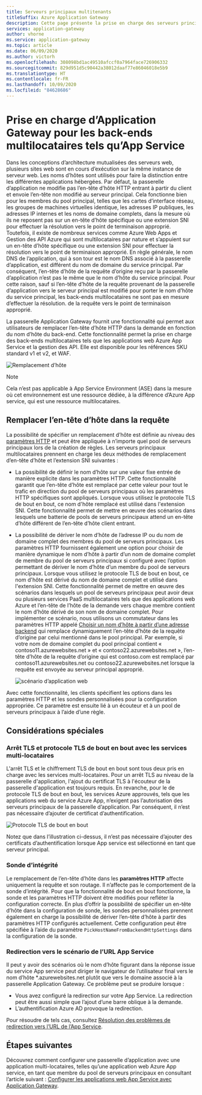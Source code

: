 ```yaml
---
title: Serveurs principaux multitenants
titleSuffix: Azure Application Gateway
description: Cette page présente la prise en charge des serveurs principaux multilocataires par Application Gateway.
services: application-gateway
author: vhorne
ms.service: application-gateway
ms.topic: article
ms.date: 06/09/2020
ms.author: victorh
ms.openlocfilehash: 308098bd1ac49510afccf0a7964face726906332
ms.sourcegitcommit: 829d951d5c90442a38012daaf77e86046018e5b9
ms.translationtype: HT
ms.contentlocale: fr-FR
ms.lasthandoff: 10/09/2020
ms.locfileid: "84628686"
---
```

# <a name="application-gateway-support-for-multi-tenant-back-ends-such-as-app-service"></a>Prise en charge d’Application Gateway pour les back-ends multilocataires tels qu’App Service

Dans les conceptions d’architecture mutualisées des serveurs web, plusieurs sites web sont en cours d’exécution sur la même instance de serveur web. Les noms d’hôtes sont utilisés pour faire la distinction entre les différentes applications hébergées. Par défaut, la passerelle d’application ne modifie pas l’en-tête d’hôte HTTP entrant à partir du client et envoie l’en-tête non modifié au serveur principal. Cela fonctionne bien pour les membres du pool principal, telles que les cartes d’interface réseau, les groupes de machines virtuelles identique, les adresses IP publiques, les adresses IP internes et les noms de domaine complets, dans la mesure où ils ne reposent pas sur un en-tête d’hôte spécifique ou une extension SNI pour effectuer la résolution vers le point de terminaison approprié. Toutefois, il existe de nombreux services comme Azure Web Apps et Gestion des API Azure qui sont multilocataires par nature et s’appuient sur un en-tête d’hôte spécifique ou une extension SNI pour effectuer la résolution vers le point de terminaison approprié. En règle générale, le nom DNS de l’application, qui à son tour est le nom DNS associé à la passerelle d’application, est différent du nom de domaine du service principal. Par conséquent, l’en-tête d’hôte de la requête d’origine reçu par la passerelle d’application n’est pas le même que le nom d’hôte du service principal. Pour cette raison, sauf si l’en-tête d’hôte de la requête provenant de la passerelle d’application vers le serveur principal est modifié pour porter le nom d’hôte du service principal, les back-ends multilocataires ne sont pas en mesure d’effectuer la résolution. de la requête vers le point de terminaison approprié. 

La passerelle Application Gateway fournit une fonctionnalité qui permet aux utilisateurs de remplacer l’en-tête d’hôte HTTP dans la demande en fonction du nom d’hôte du back-end. Cette fonctionnalité permet la prise en charge des back-ends multilocataires tels que les applications web Azure App Service et la gestion des API. Elle est disponible pour les références SKU standard v1 et v2, et WAF. 

![Remplacement d’hôte](./media/application-gateway-web-app-overview/host-override.png)

> [!NOTE]
> Cela n’est pas applicable à App Service Environment (ASE) dans la mesure où cet environnement est une ressource dédiée, à la différence d’Azure App service, qui est une ressource multilocataires.

## <a name="override-host-header-in-the-request"></a>Remplacer l’en-tête d’hôte dans la requête

La possibilité de spécifier un remplacement d’hôte est définie au niveau des [paramètres HTTP](https://docs.microsoft.com/azure/application-gateway/configuration-overview#http-settings) et peut être appliquée à n’importe quel pool de serveurs principaux lors de la création de règles. Les serveurs principaux multilocataires prennent en charge les deux méthodes de remplacement d’en-tête d’hôte et l’extension SNI suivantes :

- La possibilité de définir le nom d’hôte sur une valeur fixe entrée de manière explicite dans les paramètres HTTP. Cette fonctionnalité garantit que l’en-tête d’hôte est remplacé par cette valeur pour tout le trafic en direction du pool de serveurs principaux où les paramètres HTTP spécifiques sont appliqués. Lorsque vous utilisez le protocole TLS de bout en bout, ce nom d'hôte remplacé est utilisé dans l'extension SNI. Cette fonctionnalité permet de mettre en œuvre des scénarios dans lesquels une batterie de pools de serveurs principaux attend un en-tête d’hôte différent de l’en-tête d’hôte client entrant.

- La possibilité de dériver le nom d’hôte de l’adresse IP ou du nom de domaine complet des membres du pool de serveurs principaux. Les paramètres HTTP fournissent également une option pour choisir de manière dynamique le nom d’hôte à partir d’un nom de domaine complet de membre du pool de serveurs principaux si configuré avec l’option permettant de dériver le nom d’hôte d’un membre du pool de serveurs principaux. Lorsque vous utilisez le protocole TLS de bout en bout, ce nom d'hôte est dérivé du nom de domaine complet et utilisé dans l'extension SNI. Cette fonctionnalité permet de mettre en œuvre des scénarios dans lesquels un pool de serveurs principaux peut avoir deux ou plusieurs services PaaS multilocataires tels que des applications web Azure et l’en-tête de l’hôte de la demande vers chaque membre contient le nom d’hôte dérivé de son nom de domaine complet. Pour implémenter ce scénario, nous utilisons un commutateur dans les paramètres HTTP appelé [Choisir un nom d’hôte à partir d’une adresse backend](https://docs.microsoft.com/azure/application-gateway/configuration-overview#pick-host-name-from-back-end-address) qui remplace dynamiquement l’en-tête d’hôte de la requête d’origine par celui mentionné dans le pool principal.  Par exemple, si votre nom de domaine complet du pool principal contient « contoso11.azurewebsites.net » et « contoso22.azurewebsites.net », l’en-tête d’hôte de la requête d’origine qui est contoso.com est remplacé par contoso11.azurewebsites.net ou contoso22.azurewebsites.net lorsque la requête est envoyée au serveur principal approprié. 

  ![scénario d’application web](./media/application-gateway-web-app-overview/scenario.png)

Avec cette fonctionnalité, les clients spécifient les options dans les paramètres HTTP et les sondes personnalisées pour la configuration appropriée. Ce paramètre est ensuite lié à un écouteur et à un pool de serveurs principaux à l’aide d’une règle.

## <a name="special-considerations"></a>Considérations spéciales

### <a name="tls-termination-and-end-to-end-tls-with-multi-tenant-services"></a>Arrêt TLS et protocole TLS de bout en bout avec les services multi-locataires

L'arrêt TLS et le chiffrement TLS de bout en bout sont tous deux pris en charge avec les services multi-locataires. Pour un arrêt TLS au niveau de la passerelle d'application, l'ajout du certificat TLS à l'écouteur de la passerelle d'application est toujours requis. En revanche, pour le de protocole TLS de bout en bout, les services Azure approuvés, tels que les applications web du service Azure App, n’exigent pas l’autorisation des serveurs principaux de la passerelle d’application. Par conséquent, il n’est pas nécessaire d’ajouter de certificat d’authentification. 

![Protocole TLS de bout en bout](./media/application-gateway-web-app-overview/end-to-end-ssl.png)

Notez que dans l’illustration ci-dessus, il n’est pas nécessaire d’ajouter des certificats d’authentification lorsque App service est sélectionné en tant que serveur principal.

### <a name="health-probe"></a>Sonde d’intégrité

Le remplacement de l’en-tête d’hôte dans les **paramètres HTTP** affecte uniquement la requête et son routage. Il n’affecte pas le comportement de la sonde d’intégrité. Pour que la fonctionnalité de bout en bout fonctionne, la sonde et les paramètres HTTP doivent être modifiés pour refléter la configuration correcte. En plus d’offrir la possibilité de spécifier un en-tête d’hôte dans la configuration de sonde, les sondes personnalisées prennent également en charge la possibilité de dériver l’en-tête d’hôte à partir des paramètres HTTP configurés actuellement. Cette configuration peut être spécifiée à l’aide du paramètre `PickHostNameFromBackendHttpSettings` dans la configuration de la sonde.

### <a name="redirection-to-app-services-url-scenario"></a>Redirection vers le scénario de l’URL App Service

Il peut y avoir des scénarios où le nom d’hôte figurant dans la réponse issue du service App service peut diriger le navigateur de l’utilisateur final vers le nom d’hôte *.azurewebsites.net plutôt que vers le domaine associé à la passerelle Application Gateway. Ce problème peut se produire lorsque :

- Vous avez configuré la redirection sur votre App Service. La redirection peut être aussi simple que l’ajout d’une barre oblique à la demande.
- L’authentification Azure AD provoque la redirection.

Pour résoudre de tels cas, consultez [Résolution des problèmes de redirection vers l’URL de l’App Service](https://docs.microsoft.com/azure/application-gateway/troubleshoot-app-service-redirection-app-service-url).

## <a name="next-steps"></a>Étapes suivantes

Découvrez comment configurer une passerelle d’application avec une application multi-locataires, telles qu’une application web Azure App service, en tant que membre du pool de serveurs principaux en consultant l’article suivant : [Configurer les applications web App Service avec Application Gateway](https://docs.microsoft.com/azure/application-gateway/configure-web-app-portal).
